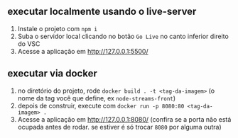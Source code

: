 ## executar localmente usando o live-server

1. Instale o projeto com `npm i`
2. Suba o servidor local clicando no botão `Go Live` no canto inferior direito do VSC
3. Acesse a aplicação em http://127.0.0.1:5500/

## executar via docker

1. no diretório do projeto, rode `docker build . -t <tag-da-imagem>` (o nome da tag você que define, ex `node-streams-front`)
2. depois de construir, execute com `docker run -p 8080:80 <tag-da-imagem> .`
3. Acesse a aplicação em http://127.0.0.1:8080/ (confira se a porta não está ocupada antes de rodar. se estiver é só trocar `8080` por alguma outra)
